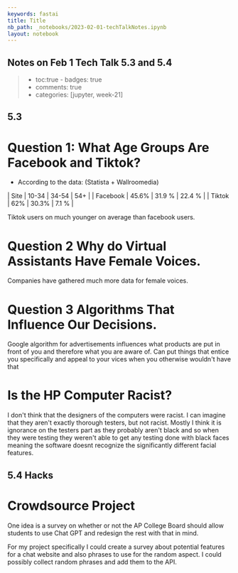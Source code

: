 ```yaml
---
keywords: fastai
title: Title
nb_path: _notebooks/2023-02-01-techTalkNotes.ipynb
layout: notebook
---
```


<!--
#################################################
### THIS FILE WAS AUTOGENERATED! DO NOT EDIT! ###
#################################################
# file to edit: _notebooks/2023-02-01-techTalkNotes.ipynb
-->

<div class="container" id="notebook-container">
        
<div class="cell border-box-sizing text_cell rendered"><div class="inner_cell">
<div class="text_cell_render border-box-sizing rendered_html">
<h2 id="Notes-on-Feb-1-Tech-Talk-5.3-and-5.4">Notes on Feb 1 Tech Talk 5.3 and 5.4<a class="anchor-link" href="#Notes-on-Feb-1-Tech-Talk-5.3-and-5.4"> </a></h2><blockquote><ul>
<li>toc:true - badges: true</li>
<li>comments: true</li>
<li>categories: [jupyter, week-21]</li>
</ul>
</blockquote>

</div>
</div>
</div>
<div class="cell border-box-sizing text_cell rendered"><div class="inner_cell">
<div class="text_cell_render border-box-sizing rendered_html">
<h2 id="5.3">5.3<a class="anchor-link" href="#5.3"> </a></h2><h1 id="Question-1:-What-Age-Groups-Are-Facebook-and-Tiktok?">Question 1: What Age Groups Are Facebook and Tiktok?<a class="anchor-link" href="#Question-1:-What-Age-Groups-Are-Facebook-and-Tiktok?"> </a></h1><ul>
<li>According to the data: (Statista + Wallroomedia)</li>
</ul>
<p>| Site | 10-34 | 34-54 | 54+ |
| Facebook | 45.6% | 31.9 % | 22.4 % |
| Tiktok | 62% | 30.3% | 7.1 % |</p>
<p>Tiktok users on much younger on average than facebook users.</p>
<h1 id="Question-2-Why-do-Virtual-Assistants-Have-Female-Voices.">Question 2 Why do Virtual Assistants Have Female Voices.<a class="anchor-link" href="#Question-2-Why-do-Virtual-Assistants-Have-Female-Voices."> </a></h1><p>Companies have gathered much more data for female voices.</p>
<h1 id="Question-3-Algorithms-That-Influence-Our-Decisions.">Question 3 Algorithms That Influence Our Decisions.<a class="anchor-link" href="#Question-3-Algorithms-That-Influence-Our-Decisions."> </a></h1><p>Google algorithm for advertisements influences what products are put in front of you and therefore what you are aware of. Can put things that entice you specifically and appeal to your vices when you otherwise wouldn't have that</p>
<h1 id="Is-the-HP-Computer-Racist?">Is the HP Computer Racist?<a class="anchor-link" href="#Is-the-HP-Computer-Racist?"> </a></h1><p>I don't think that the designers of the computers were racist. I can imagine that they aren't exactly thorough testers, but not racist. Mostly I think it is ignorance on the testers part as they probably aren't black and so when they were testing they weren't able to get any testing done with black faces meaning the software doesnt recognize the significantly different facial features.</p>

</div>
</div>
</div>
<div class="cell border-box-sizing text_cell rendered"><div class="inner_cell">
<div class="text_cell_render border-box-sizing rendered_html">
<h2 id="5.4-Hacks">5.4 Hacks<a class="anchor-link" href="#5.4-Hacks"> </a></h2><h1 id="Crowdsource-Project">Crowdsource Project<a class="anchor-link" href="#Crowdsource-Project"> </a></h1><p>One idea is a survey on whether or not the AP College Board should allow students to use Chat GPT and redesign the rest with that in mind.</p>
<p>For my project specifically I could create a survey about potential features for a chat website and also phrases to use for the random aspect. I could possibly collect random phrases and add them to the API.</p>

</div>
</div>
</div>
</div>
 


